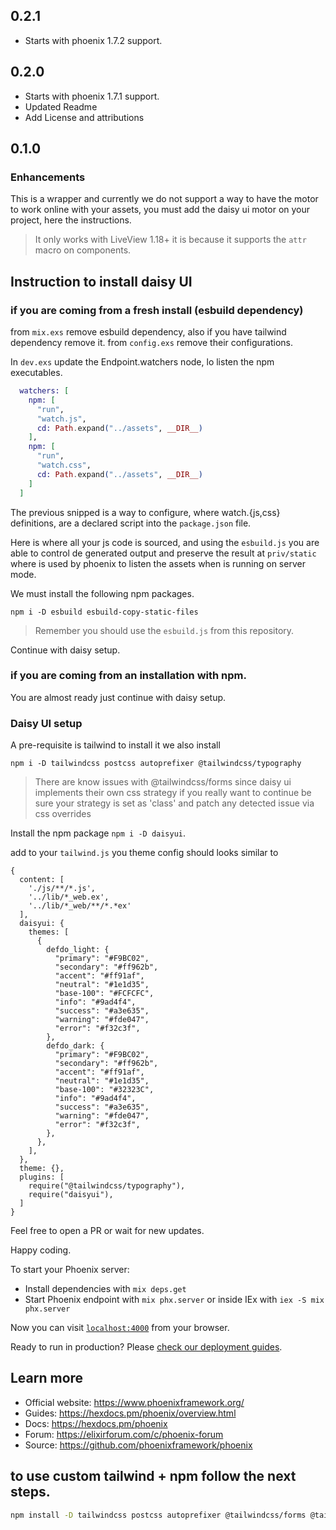 ## 0.2.1

- Starts with phoenix 1.7.2 support.

## 0.2.0

- Starts with phoenix 1.7.1 support.
- Updated Readme
- Add License and attributions

## 0.1.0

### Enhancements

This is a wrapper and currently we do not support a way to have the motor to work online with your assets, you must add the daisy ui motor on your project, here the instructions. 


> It only works with LiveView 1.18+ it is because it supports the `attr` macro on components.

## Instruction to install daisy UI

### if you are coming from a fresh install (esbuild dependency)

from `mix.exs` remove esbuild dependency, also if you have tailwind dependency remove it.
from `config.exs` remove their configurations.

In `dev.exs` update the Endpoint.watchers node, lo listen the npm executables.

```elixir
  watchers: [
    npm: [
      "run",
      "watch.js",
      cd: Path.expand("../assets", __DIR__)
    ],
    npm: [
      "run",
      "watch.css",
      cd: Path.expand("../assets", __DIR__)
    ]
  ]
```

The previous snipped is a way to configure, where watch.{js,css} definitions, are a declared script into the `package.json` file.

Here is where all your js code is sourced, and using the `esbuild.js` you are able to control de generated output and preserve the result at `priv/static` where is used by phoenix to listen the assets when is running on server mode.

We must install the following npm packages.

`npm i -D esbuild esbuild-copy-static-files`

> Remember you should use the `esbuild.js` from this repository.

Continue with daisy setup.


### if you are coming from an installation with npm.

You are almost ready just continue with daisy setup.


### Daisy UI setup

A pre-requisite is tailwind to install it we also install 

`npm i -D tailwindcss postcss autoprefixer @tailwindcss/typography`

> There are know issues with @tailwindcss/forms since daisy ui implements their own css strategy if you really want to continue be sure your strategy is set as 'class' and patch any detected issue via css overrides


Install the npm package `npm i -D daisyui`.

add to your `tailwind.js` you theme config should looks similar to

```
{
  content: [
    './js/**/*.js',
    '../lib/*_web.ex',
    '../lib/*_web/**/*.*ex'
  ],
  daisyui: {
    themes: [
      {
        defdo_light: {
          "primary": "#F9BC02",
          "secondary": "#ff962b",
          "accent": "#ff91af",
          "neutral": "#1e1d35",
          "base-100": "#FCFCFC",
          "info": "#9ad4f4",
          "success": "#a3e635",
          "warning": "#fde047",
          "error": "#f32c3f",
        },
        defdo_dark: {
          "primary": "#F9BC02",
          "secondary": "#ff962b",
          "accent": "#ff91af",
          "neutral": "#1e1d35",
          "base-100": "#32323C",
          "info": "#9ad4f4",
          "success": "#a3e635",
          "warning": "#fde047",
          "error": "#f32c3f",
        },
      },
    ],
  },
  theme: {},
  plugins: [
    require("@tailwindcss/typography"),
    require("daisyui"),
  ]
}
```

Feel free to open a PR or wait for new updates.

Happy coding.

To start your Phoenix server:

  * Install dependencies with `mix deps.get`
  * Start Phoenix endpoint with `mix phx.server` or inside IEx with `iex -S mix phx.server`

Now you can visit [`localhost:4000`](http://localhost:4000) from your browser.

Ready to run in production? Please [check our deployment guides](https://hexdocs.pm/phoenix/deployment.html).

## Learn more

  * Official website: https://www.phoenixframework.org/
  * Guides: https://hexdocs.pm/phoenix/overview.html
  * Docs: https://hexdocs.pm/phoenix
  * Forum: https://elixirforum.com/c/phoenix-forum
  * Source: https://github.com/phoenixframework/phoenix

## to use custom tailwind + npm follow the next steps.

```bash
npm install -D tailwindcss postcss autoprefixer @tailwindcss/forms @tailwindcss/typography daisyui esbuild esbuild-copy-static-files
```